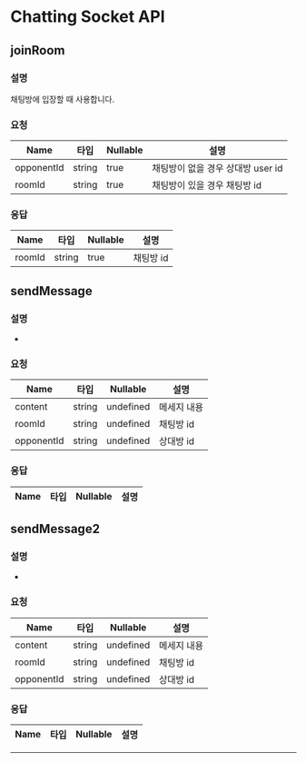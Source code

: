 # Chatting Socket API



## joinRoom

### 설명
채팅방에 입장할 때 사용합니다.
### 요청


| Name | 타입 | Nullable | 설명 |
| --- | --- | --- | --- |
| opponentId | string | true | 채팅방이 없을 경우 상대방 user id |
| roomId | string | true | 채팅방이 있을 경우 채팅방 id |


### 응답


| Name | 타입 | Nullable | 설명 |
| --- | --- | --- | --- |
| roomId | string | true | 채팅방 id |
## sendMessage

### 설명
-
### 요청


| Name | 타입 | Nullable | 설명 |
| --- | --- | --- | --- |
| content | string | undefined | 메세지 내용 |
| roomId | string | undefined | 채팅방 id |
| opponentId | string | undefined | 상대방 id |


### 응답


| Name | 타입 | Nullable | 설명 |
| --- | --- | --- | --- |
## sendMessage2

### 설명
-
### 요청


| Name | 타입 | Nullable | 설명 |
| --- | --- | --- | --- |
| content | string | undefined | 메세지 내용 |
| roomId | string | undefined | 채팅방 id |
| opponentId | string | undefined | 상대방 id |


### 응답


| Name | 타입 | Nullable | 설명 |
| --- | --- | --- | --- |
---